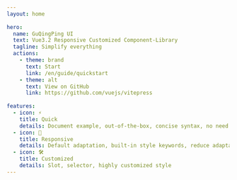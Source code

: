 ```yaml
---
layout: home
 
hero:
  name: GuQingPing UI
  text: Vue3.2 Responsive Customized Component-Library
  tagline: Simplify everything
  actions:
    - theme: brand
      text: Start
      link: /en/guide/quickstart
    - theme: alt
      text: View on GitHub
      link: https://github.com/vuejs/vitepress
 
features:
  - icon: ⚡️
    title: Quick
    details: Document example, out-of-the-box, concise syntax, no need to remember complicated configuration
  - icon: 🖖
    title: Responsive
    details: Default adaptation, built-in style keywords, reduce adaptation workload
  - icon: 🛠️
    title: Customized
    details: Slot, selector, highly customized style
---
```

<style lang="scss">
    :root {
  --vp-home-hero-name-color: transparent;
  --vp-home-hero-name-background: -webkit-linear-gradient(120deg, #bd34fe, #41d1ff);
}
.contact{
  padding: 10px 64px 64px;
  h1{
    font-size: 40px;
    font-weight: 700;
    line-height: 80px;
  }
  p{
    font-size: 34px;
    line-height: 40px;
  }
}
</style>
<!-- <div class="contact">
  <div>
    <h1>联系作者</h1>
    <p>QQ: 2846913281</p>
    <p>Mail: guqingping_program@foxmail.com</p>
    <p>Mail2: guqingping_program@qq.com</p>
    <p>Mail3: 2846913281@qq.com</p>
  </div>
</div> -->

